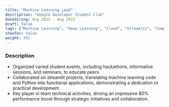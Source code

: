 ```yaml
---
title: "Machine Learning Lead"
description: "Google Developer Student Club"
dateString: Aug 2022 - Aug 2023
draft: false
tags: ["Machine Learning", "Deep Learning", "Cloud", "Streamlit", "Computervision"]
showToc: false
weight: 302
--- 
```


### Description

- Organized varied student events, including hackathons, informative sessions, and seminars, to educate peers
- Collaborated on streamlit projects, translating machine learning code and Python into functional applications, demonstrating a dedication to practical development.
- Key player in team technical activities, driving an impressive 80% performance boost through strategic initiatives and collaboration.
